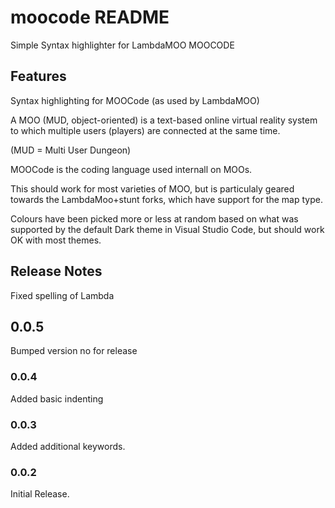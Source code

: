 # moocode README

Simple Syntax highlighter for LambdaMOO MOOCODE

## Features

Syntax highlighting for MOOCode (as used by LambdaMOO)

A MOO (MUD, object-oriented) is a text-based online virtual reality system to which multiple users (players) are connected at the same time.

(MUD = Multi User Dungeon)

MOOCode is the coding language used internall on MOOs.

This should work for most varieties of MOO, but is particulaly geared towards the LambdaMoo+stunt forks, which have support for the map type.

Colours have been picked more or less at random based on what was supported by the default Dark theme in Visual Studio Code, but should work OK with most themes.

## Release Notes
Fixed spelling of Lambda

## 0.0.5
Bumped version no for release

### 0.0.4
Added basic indenting

### 0.0.3
Added additional keywords.

### 0.0.2

Initial Release.

